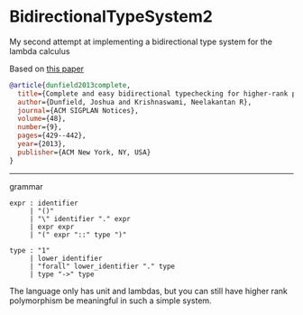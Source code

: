 # BidirectionalTypeSystem2

My second attempt at implementing a bidirectional type system for the lambda calculus

Based on [this paper](https://www.cl.cam.ac.uk/~nk480/bidir.pdf)
```bibtex
@article{dunfield2013complete,
  title={Complete and easy bidirectional typechecking for higher-rank polymorphism},
  author={Dunfield, Joshua and Krishnaswami, Neelakantan R},
  journal={ACM SIGPLAN Notices},
  volume={48},
  number={9},
  pages={429--442},
  year={2013},
  publisher={ACM New York, NY, USA}
}
```

---

grammar
```
expr : identifier 
     | "()"
     | "\" identifier "." expr
     | expr expr 
     | "(" expr "::" type ")"

type : "1"
     | lower_identifier
     | "forall" lower_identifier "." type
     | type "->" type
```
The language only has unit and lambdas, but you can still have higher
rank polymorphism be meaningful in such a simple system.